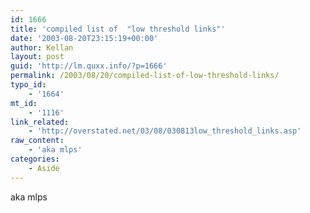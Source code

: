```yaml
---
id: 1666
title: 'compiled list of  "low threshold links"'
date: '2003-08-20T23:15:19+00:00'
author: Kellan
layout: post
guid: 'http://lm.quxx.info/?p=1666'
permalink: /2003/08/20/compiled-list-of-low-threshold-links/
typo_id:
    - '1664'
mt_id:
    - '1116'
link_related:
    - 'http://overstated.net/03/08/030813low_threshold_links.asp'
raw_content:
    - 'aka mlps'
categories:
    - Aside
---
```


aka mlps